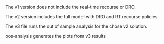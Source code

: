 The v1 version does not include the real-time recourse or DRO.

The v2 version includes the full model with DRO and RT recourse policies.

The v3 file runs the out of sample analysis for the chose v2 solution.

oos-analysis generates the plots from v3 results